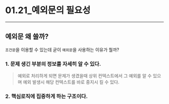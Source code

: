 # 01.21_예외문의 필요성

---

## 예외문 왜 쓸까?

`조건문`을 이용할 수 있는데 굳이 `예외문`을 사용하는 이유가 뭘까?

### 1. 문제 생긴 부분의 정보를 자세히 알 수 있다.

> 예외로 처리하게 되면 문제가 생겼을때 상위 컨텍스트에서 그 예외를 알 수 있으며 예외 발생시 해당 컨텍스트를 바로 중지시 킬 수 있다.

### 2. 핵심로직에 집중하게 하는 구조이다.

